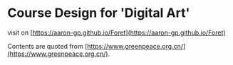 # Course Design for 'Digital Art'

visit on [https://aaron-gp.github.io/Foret](https://aaron-gp.github.io/Foret)

Contents are quoted from [https://www.greenpeace.org.cn/](https://www.greenpeace.org.cn/).
